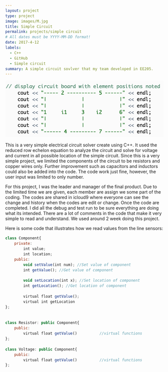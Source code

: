 ```yaml
---
layout: project
type: project
image: images/M.jpg
title: Simple Circuit
permalink: projects/simple circuit
# All dates must be YYYY-MM-DD format!
date: 2017-4-12
labels:
  - C++
  - GitHub
  - Simple circuit 
summary: A simple circuit sovlver that my team developed in EE205.
---
```


<div class="ui small rounded images">
  <img class="ui image" src="../images/simple circuit.png">
</div>

This is a very simple electrical circuit solver create using C++. It used the reduced row echelon equation to analyze the circuit and solve for voltage and current in all possible location of the simple circuit. Since this is a very simple project, we limited the components of the circuit to be resistors and copper wires only. Further improvement such as capacitors and inductors could also be added into the code. The code work just fine, however, the user input was limited to only number.  

For this project, I was the leader and manager of the final product. Due to the limited time we are given, each member are assign we some part of the coding. The codes are shared in icloud9 where everyone can see the change and history when the codes are edit or change. Once the code are completed. I did all the debug and test run to be sure everything are doing what its intended. There are a lot of comments in the code that make it very simple to read and understand. We used around 2 week doing this project. 

Here is some code that illustrates how we read values from the line sensors:

```js
class Component{
    private:
        int value;
        int location;
    public:
        void setValue(int num); //Set value of component
        int getValue(); //Get value of component
        
        void setLocation(int x); //Set location of component
        int getLocation(); //Get location of component

        virtual float getValue();
        virtual int getLocation
};


class Resistor: public Component{
    public:
        virtual float getValue()          //virtual functions
};

class Voltage: public Component{
    public:
        virtual float getValue()          //virtual functions
};

```

